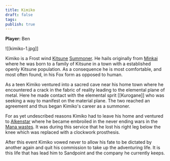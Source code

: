 ```yaml
---
title: Kimiko
draft: false
tags: 
publish: true
---
```

**Player:** Ben

![[kimiko-1.jpg]]

Kimiko is a Frost wind [Kitsune](https://2e.aonprd.com/Ancestries.aspx?ID=38) [Summoner](https://2e.aonprd.com/Classes.aspx?ID=18).  He hails originally from [Minkai](https://pathfinderwiki.com/wiki/Minkai) where he was born to a family of Kitsune in a town with a established openly Kitsune population.  As a consequence he is most comfortable, and most often found, in his Fox form as opposed to human.

As a teen Kimiko ventured into a sacred cave near his home town where he encountered a crack in the fabric of reality leading to the elemental plane of metal.  Here he made contact with the elemental sprit [[Kurogane]] who was seeking a way to manifest on the material plane.  The two reached an agreement and thus began Kimiko's career as a summoner.

For as yet undescribed reasons Kimiko had to leave his home and ventured to [Alkenstar](https://pathfinderwiki.com/wiki/Alkenstar) where he became embroiled in the never ending wars in the [Mana wastes](https://pathfinderwiki.com/wiki/Mana_Wastes).  It was during this service that he lost his right leg below the knee which was replaced with a clockwork prosthesis.

After this event Kimiko vowed never to allow his fate to be dictated by another again and quit his commission to take up the adventuring life.  It is this life that has lead him to Sandpoint and the company he currently keeps.